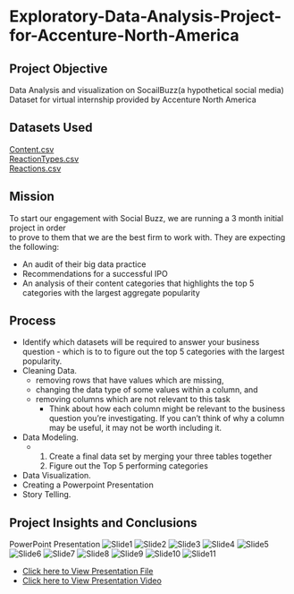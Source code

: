 # Exploratory-Data-Analysis-Project-for-Accenture-North-America
## Project Objective
Data Analysis and visualization on SocailBuzz(a hypothetical social media) Dataset for virtual internship provided by Accenture North America
## Datasets Used
<a href="https://github.com/shijubharathan1234/Exploratory-Data-Analysis-Project-for-Accenture-North-America/blob/main/Content.csv">Content.csv</a><br>
<a href="https://github.com/shijubharathan1234/Exploratory-Data-Analysis-Project-for-Accenture-North-America/blob/main/ReactionTypes.csv"> ReactionTypes.csv</a><br>
<a href="https://github.com/shijubharathan1234/Exploratory-Data-Analysis-Project-for-Accenture-North-America/blob/main/Reactions.csv"> Reactions.csv</a><br>
## Mission
To start our engagement with Social Buzz, we are running a 3 month initial project in order  
to prove to them that we are the best firm to work with. They are expecting the following:  
 - An audit of their big data practice
 - Recommendations for a successful IPO
 - An analysis of their content categories that highlights the top 5 categories with the largest aggregate popularity 
## Process
 - Identify which datasets will be required to answer your business question - which is to to figure out the top 5 categories with the largest popularity.
 - Cleaning Data.
     - removing rows that have values which are missing,
     - changing the data type of some values within a column, and
     - removing columns which are not relevant to this task
         - Think about how each column might be relevant to the business question you’re investigating. If you can’t think of why a column may be useful, it may not be worth including it.
 - Data Modeling.
     - 1. Create a final data set by merging your three tables together
       2. Figure out the Top 5 performing categories
 - Data Visualization.
 - Creating a Powerpoint Presentation
 - Story Telling. 
## Project Insights and Conclusions
PowerPoint Presentation
![Slide1](https://github.com/user-attachments/assets/d021ce24-58ef-4477-a9f6-3b4c00e3c95b)
![Slide2](https://github.com/user-attachments/assets/e8fd942c-2fc7-4eb5-a9b4-73667a4d0783)
![Slide3](https://github.com/user-attachments/assets/4265a6a1-ebd6-4fed-b5f8-f344068fa3e1)
![Slide4](https://github.com/user-attachments/assets/2d9f2d30-5450-4169-bc76-4eabbb41dc14)
![Slide5](https://github.com/user-attachments/assets/a9bf9bd5-bd32-4354-ab38-3472afffc174)
![Slide6](https://github.com/user-attachments/assets/131c4afa-a218-47c2-aedf-f5e534ae0ca6)
![Slide7](https://github.com/user-attachments/assets/962c7bc8-42e0-45ca-81ad-fcfb48314c6b)
![Slide8](https://github.com/user-attachments/assets/bb2907ea-4793-4e32-a85c-06921e5358af)
![Slide9](https://github.com/user-attachments/assets/85d84161-7cc5-4840-ab07-91758c1d1356)
![Slide10](https://github.com/user-attachments/assets/c1bb220c-07ff-4a9e-8738-c9ce8b8e7265)
![Slide11](https://github.com/user-attachments/assets/2219001d-ade4-47f2-a15b-6a77ac57a30a)

 - <a href="https://github.com/shijubharathan1234/Exploratory-Data-Analysis-Project-for-Accenture-North-America/blob/main/Data%20Analytics%20PROJECT%20ACCENTURE%20-%20Task.pptx">Click here to View Presentation File</a>
 - <a href="https://github.com/shijubharathan1234/Exploratory-Data-Analysis-Project-for-Accenture-North-America/blob/main/social%20buzz%20presentation.mp4">Click here to View Presentation Video</a>



